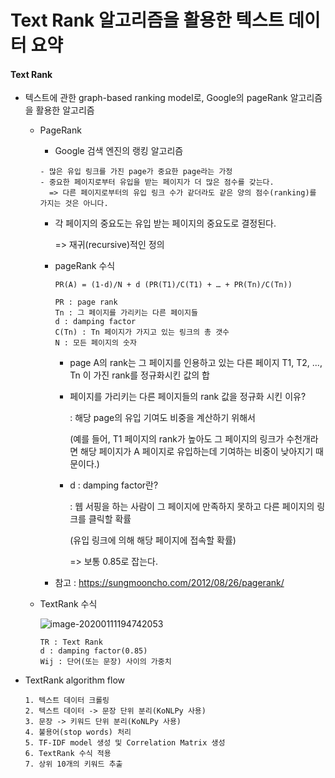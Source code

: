 # Text Rank 알고리즘을 활용한 텍스트 데이터 요약

#### Text Rank

- 텍스트에 관한 graph-based ranking model로, Google의 pageRank 알고리즘을 활용한 알고리즘

  - PageRank

    - Google 검색 엔진의 랭킹 알고리즘

    ```
    - 많은 유입 링크를 가진 page가 중요한 page라는 가정
    - 중요한 페이지로부터 유입을 받는 페이지가 더 많은 점수를 갖는다.
      => 다른 페이지로부터의 유입 링크 수가 같더라도 같은 양의 점수(ranking)를 가지는 것은 아니다.
    ```

    - 각 페이지의 중요도는 유입 받는 페이지의 중요도로 결정된다. 

      => 재귀(recursive)적인 정의

    - pageRank 수식

      ```
      PR(A) = (1-d)/N + d (PR(T1)/C(T1) + … + PR(Tn)/C(Tn))
      
      PR : page rank
      Tn : 그 페이지를 가리키는 다른 페이지들 
      d : damping factor
      C(Tn) : Tn 페이지가 가지고 있는 링크의 총 갯수
      N : 모든 페이지의 숫자
      ```

      - page A의 rank는 그 페이지를 인용하고 있는 다른 페이지 T1, T2, ..., Tn 이 가진 rank를 정규화시킨 값의 합

      - 페이지를 가리키는 다른 페이지들의 rank 값을 정규화 시킨 이유?

        : 해당 page의 유입 기여도 비중을 계산하기 위해서

        (예를 들어, T1 페이지의 rank가 높아도 그 페이지의 링크가 수천개라면 해당 페이지가 A 페이지로 유입하는데 기여하는 비중이 낮아지기 때문이다.)

      - d : damping factor란?

        : 웹 서핑을 하는 사람이 그 페이지에 만족하지 못하고 다른 페이지의 링크를 클릭할 확률

        (유입 링크에 의해 해당 페이지에 접속할 확률)

        => 보통 0.85로 잡는다.

    - 참고 : https://sungmooncho.com/2012/08/26/pagerank/

  - TextRank 수식

    ![image-20200111194742053](C:\Users\조한슬\AppData\Roaming\Typora\typora-user-images\image-20200111194742053.png)

    ```
    TR : Text Rank
    d : damping factor(0.85)
    Wij : 단어(또는 문장) 사이의 가중치
    ```

- TextRank algorithm flow

  ```
  1. 텍스트 데이터 크롤링
  2. 텍스트 데이터 -> 문장 단위 분리(KoNLPy 사용)
  3. 문장 -> 키워드 단위 분리(KoNLPy 사용)
  4. 불용어(stop words) 처리
  5. TF-IDF model 생성 및 Correlation Matrix 생성
  6. TextRank 수식 적용
  7. 상위 10개의 키워드 추출
  ```

  

